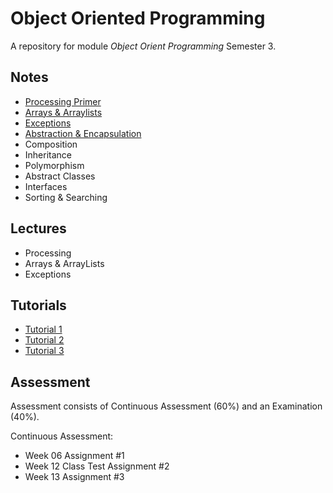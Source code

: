 # Object Oriented Programming 

A repository for module *Object Orient Programming* Semester 3.


## Notes
- [Processing Primer](./notes/ProcessingPrimer.md)
- [Arrays & Arraylists](./notes/ArraysAndArraylists.md)
- [Exceptions](./notes/Exceptions.md)
- [Abstraction & Encapsulation](./notes/ObjectOrientedProgramming.md)
- Composition
- Inheritance
- Polymorphism
- Abstract Classes
- Interfaces
- Sorting & Searching


## Lectures
- Processing
- Arrays & ArrayLists
- Exceptions


## Tutorials
- [Tutorial 1](./tutorials/Tutorial1.md)
- [Tutorial 2](./tutorials/Tutorial2.md)
- [Tutorial 3](./tutorials/Tutorial3.md)

## Assessment

Assessment consists of Continuous Assessment (60%) and an Examination (40%).

Continuous Assessment:

- Week 06 Assignment #1
- Week 12 Class Test Assignment #2
- Week 13 Assignment #3
